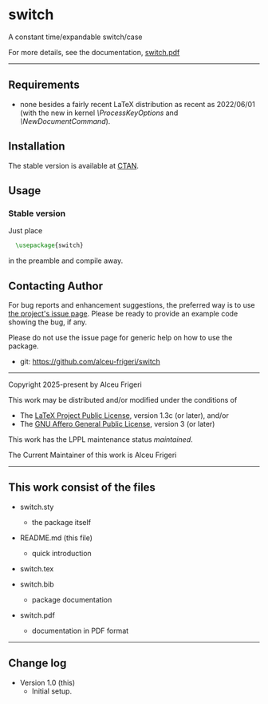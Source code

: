 switch
==========

A constant time/expandable switch/case

For more details,  see the documentation,
[switch.pdf](http://mirrors.ctan.org/macros/latex/contrib/switch/doc/switch.pdf)
	
--------------

## Requirements
* none besides a fairly recent LaTeX distribution as recent as 2022/06/01
(with the new in kernel *\ProcessKeyOptions* and *\NewDocumentCommand*).

## Installation
The stable version is available at [CTAN](https://ctan.org/pkg/switch).

## Usage
### Stable version
Just place
```latex
  \usepackage{switch}
```

in the preamble and compile away.

## Contacting Author

For bug reports and enhancement suggestions, the preferred way is to use
[the project's issue page](https://github.com/alceu-frigeri/switch/issues).
Please be ready to provide an example code showing the bug, if any.

Please do not use the issue page for generic help on how to use the package.

* git: https://github.com/alceu-frigeri/switch

-------------
Copyright 2025-present by Alceu Frigeri

 This work may be distributed and/or modified under the
 conditions of

 * The [LaTeX Project Public License](http://www.latex-project.org/lppl.txt), version 1.3c (or later), and/or
 * The [GNU Affero General Public License](https://www.gnu.org/licenses/agpl-3.0.html), version 3 (or later)

This work has the LPPL maintenance status *maintained*.

The Current Maintainer of this work is Alceu Frigeri

-------------
## This work consist of the files

* switch.sty
    - the package itself

* README.md  (this file)
    - quick introduction

* switch.tex
* switch.bib
    - package documentation
    
* switch.pdf
    - documentation in PDF format
    
-------------

## Change log

* Version 1.0 (this)
    - Initial setup.
